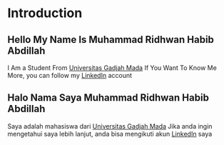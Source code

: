 Introduction
==
Hello My Name Is Muhammad Ridhwan Habib Abdillah
--
I Am a Student From [Universitas Gadjah Mada](https://www.ugm.ac.id/)
If You Want To Know Me More, you can follow my [LinkedIn](https://www.linkedin.com/in/mridhwanhabib/) account

Halo Nama Saya Muhammad Ridhwan Habib Abdillah
--
Saya adalah mahasiswa dari [Universitas Gadjah Mada](https://www.ugm.ac.id/)
Jika anda ingin mengetahui saya lebih lanjut, anda bisa mengikuti akun [LinkedIn](https://www.linkedin.com/in/mridhwanhabib/) saya
